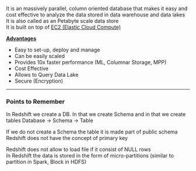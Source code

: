 It is an massively parallel, column oriented database that makes it easy and cost effective to analyze the data stored in data warehouse and data lakes  
It is also called as an Petabyte scale data store  
It is built on top of [EC2 (Elastic Cloud Compute)](../../AWS%20Compute%20Services/EC2%20%28Elastic%20Cloud%20Compute%29.md)

**<u>Advantages</u>**

* Easy to set-up, deploy and manage
* Can be easily scaled
* Provides 10x faster performance (ML, Columnar Storage, MPP)
* Cost Effective
* Allows to Query Data Lake
* Secure (Encryption)

---

### Points to Remember

In Redshift we create a DB. In that we create Schema and in that we create tables
Database -> Schema -> Table

If we do not create a Schema the table it is made part of public schema  
Redshift does not have the concept of primary key

Redshift does not allow to load file if it consist of NULL rows  
In Redshift the data is stored in the form of micro-partitions (similar to partition in Spark, Block in HDFS)
